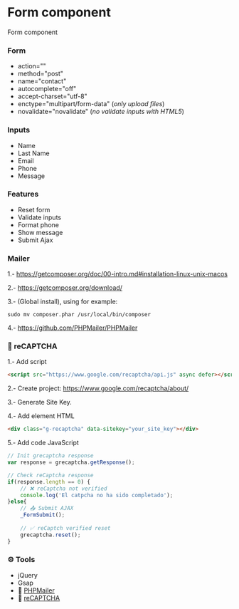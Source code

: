 # Form component
Form component

### Form
- action=""
- method="post"
- name="contact"
- autocomplete="off"
- accept-charset="utf-8"
- enctype="multipart/form-data" (_only upload files_)
- novalidate="novalidate" (_no validate inputs with HTML5_)

### Inputs
- Name
- Last Name
- Email
- Phone
- Message

### Features
- Reset form
- Validate inputs
- Format phone
- Show message
- Submit Ajax

### Mailer
1.- https://getcomposer.org/doc/00-intro.md#installation-linux-unix-macos

2.- https://getcomposer.org/download/

3.- (Global install), using for example:
```
sudo mv composer.phar /usr/local/bin/composer
```

4.- https://github.com/PHPMailer/PHPMailer

### 🔄 reCAPTCHA
1.- Add script
```html
<script src="https://www.google.com/recaptcha/api.js" async defer></script>
```

2.- Create project: https://www.google.com/recaptcha/about/

3.- Generate Site Key.

4.- Add element HTML
```html
<div class="g-recaptcha" data-sitekey="your_site_key"></div>
```

5.- Add code JavaScript
```javascript
// Init grecaptcha response
var response = grecaptcha.getResponse();

// Check reCaptcha response
if(response.length == 0) {
	// ❌ reCaptcha not verified
	console.log('El catpcha no ha sido completado');
}else{
	// 📤 Submit AJAX
	_FormSubmit();
  
	// ✅ reCaptch verified reset
	grecaptcha.reset();
}
```

### ⚙️ Tools
- jQuery
- Gsap
- 🔗 [PHPMailer](https://github.com/PHPMailer/PHPMailer)
- 🔗 [reCAPTCHA](https://developers.google.com/recaptcha/docs/display)
